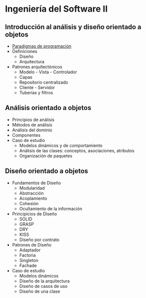 # Ingeniería del Software II
## Introducción al análisis y diseño orientado a objetos
* [Paradigmas de programación](./temas/paradigmasDeProgramacion.md)
* Definiciones
  * Diseño
  * Arquitectura
* Patrones arquitectónicos
  * Modelo - Vista - Controlador
  * Capas
  * Repositorio centralizado
  * Cliente - Servidor
  * Tuberías y filtros
## Análisis orientado a objetos
* Principios de análisis	
* Métodos de análisis	
* Análisis del dominio	
* Componentes	
* Caso de estudio	
	* Modelos dinámicos y de comportamiento
	* Análisis de las clases: conceptos, asociaciones, atributos
	* Organización de paquetes
## Diseño orientado a objetos
* Fundamentos de Diseño	
	* Modularidad
	* Abstracción
	* Acoplamiento
	* Cohesión
	* Ocultamiento de la información
* Principicios de Diseño	
	* SOLID
	* GRASP
	* DRY
	* KISS
	* Diseño por contrato
* Patrones de Diseño
  * Adaptador
  * Factoria
  * Singleton
  * Fachade	
* Caso de estudio	
	* Modelos dinámicos
	* Diseño de la arquitectura
	* Diseño de casos de uso
	* Diseño de una clase
